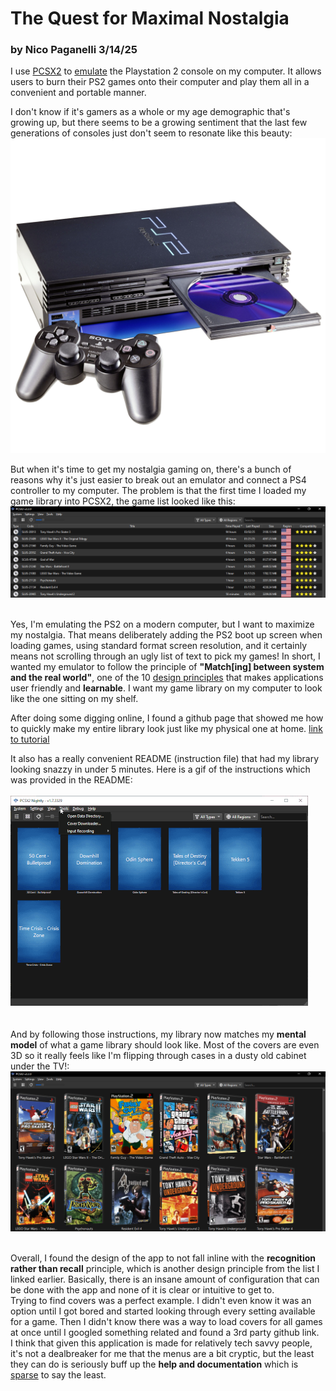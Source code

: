 # The Quest for Maximal Nostalgia
### by Nico Paganelli 3/14/25

I use [PCSX2](https://pcsx2.net/) to [emulate](https://en.wikipedia.org/wiki/Video_game_console_emulator) the Playstation 2 console on my computer. It allows users to burn their PS2 games onto their computer and play them all in a convenient and portable manner.

I don't know if it's gamers as a whole or my age demographic that's growing up, but there seems to be a growing sentiment that the last few generations of consoles just don't seem to resonate like this beauty:
![](ps2.png)

But when it's time to get my nostalgia gaming on, there's a bunch of reasons why it's just easier to break out an emulator and connect a PS4 controller to my computer. The problem is that the first time I loaded my game library into PCSX2, the game list looked like this:
![](ugly-library.png)
<br>
<br>

Yes, I'm emulating the PS2 on a modern computer, but I want to maximize my nostalgia. That means deliberately adding the PS2 boot up screen when loading games, using standard format screen resolution, and it certainly means not scrolling through an ugly list of text to pick my games! In short, I wanted my emulator to follow the principle of **"Match[ing] between system and the real world"**, one of the 10 [design principles](https://www.nngroup.com/articles/ten-usability-heuristics/) that makes applications user friendly and **learnable**. I want my game library on my computer to look like the one sitting on my shelf.

After doing some digging online, I found a github page that showed me how to quickly make my entire library look just like my physical one at home. [link to tutorial](https://github.com/xlenore/ps2-covers)

It also has a really convenient README (instruction file) that had my library looking snazzy in under 5 minutes. Here is a gif of the instructions which was provided in the README:
<br><br>
![](readme.gif)
<br><br><br>
And by following those instructions, my library now matches my **mental model** of what a game library should look like. Most of the covers are even 3D so it really feels like I'm flipping through cases in a dusty old cabinet under the TV!:
![](nice-library.png)
<br><br>

Overall, I found the design of the app to not fall inline with the **recognition rather than recall** principle, which is another design principle from the list I linked earlier. Basically, there is an insane amount of configuration that can be done with the app and none of it is clear or intuitive to get to. <br>
Trying to find covers was a perfect example. I didn't even know it was an option until I got bored and started looking through every setting available for a game. Then I didn't know there was a way to load covers for all games at once until I googled something related and found a 3rd party github link. <br>
I think that given this application is made for relatively tech savvy people, it's not a dealbreaker for me that the menus are a bit cryptic, but the least they can do is seriously buff up the **help and documentation** which is [sparse](https://pcsx2.net/docs/) to say the least.
